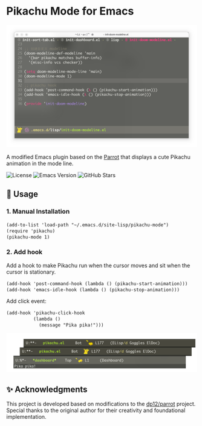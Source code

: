 # Pikachu Mode for Emacs

![demo2](https://github.com/ShaoChenHeng/pikachu-mode/blob/main/screenshot/demo2.png)

A modified Emacs plugin based on the [Parrot](https://github.com/dp12/parrot) that displays a cute Pikachu animation in the mode line.

![License](https://img.shields.io/badge/license-GPL3.0-blue)
![Emacs Version](https://img.shields.io/badge/Emacs-26.1%2B-brightgreen)
![GitHub Stars](https://img.shields.io/github/stars/shaochenheng/pikachu-mode?style=social)

## 🚀 Usage

### 1. Manual Installation
```elisp
(add-to-list 'load-path "~/.emacs.d/site-lisp/pikachu-mode")
(require 'pikachu)
(pikachu-mode 1)
```

### 2. Add hook

Add a hook to make Pikachu run when the cursor moves and sit when the cursor is stationary.

```elisp
(add-hook 'post-command-hook (lambda () (pikachu-start-animation)))
(add-hook 'emacs-idle-hook (lambda () (pikachu-stop-animation)))
```
Add click event:

```elisp
(add-hook 'pikachu-click-hook
          (lambda ()
            (message "Pika pika!")))
```
![demo1](https://github.com/ShaoChenHeng/pikachu-mode/blob/main/screenshot/demo1.png)

## ✨ Acknowledgments

This project is developed based on modifications to the [dp12/parrot](https://github.com/dp12/parrot) project. Special thanks to the original author for their creativity and foundational implementation.


